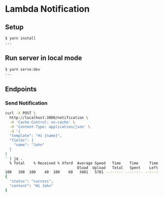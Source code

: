 # Lambda Notification

## Setup

```bash
$ yarn install
...
```

## Run server in local mode

```bash
$ yarn serve:dev
...
```

## Endpoints

### Send Notification

```bash
curl -X POST \
  http://localhost:3000/notification \
  -H 'Cache-Control: no-cache' \
  -H 'Content-Type: application/json' \
  -d '{
  "template": "Hi {name}",
  "fields": {
    "name": "John"
  }
}
' | jq .
  % Total    % Received % Xferd  Average Speed   Time    Time     Time  Current
                                 Dload  Upload   Total   Spent    Left  Speed
100   108  100    40  100    68   3401   5781 --:--:-- --:--:-- --:--:--  6181
{
  "status": "success",
  "content": "Hi John"
}
```
